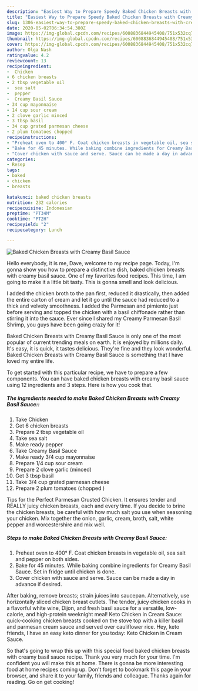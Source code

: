 ```yaml
---
description: "Easiest Way to Prepare Speedy Baked Chicken Breasts with Creamy Basil Sauce"
title: "Easiest Way to Prepare Speedy Baked Chicken Breasts with Creamy Basil Sauce"
slug: 1306-easiest-way-to-prepare-speedy-baked-chicken-breasts-with-creamy-basil-sauce
date: 2020-05-02T06:34:54.380Z
image: https://img-global.cpcdn.com/recipes/6008836844945408/751x532cq70/baked-chicken-breasts-with-creamy-basil-sauce-recipe-main-photo.jpg
thumbnail: https://img-global.cpcdn.com/recipes/6008836844945408/751x532cq70/baked-chicken-breasts-with-creamy-basil-sauce-recipe-main-photo.jpg
cover: https://img-global.cpcdn.com/recipes/6008836844945408/751x532cq70/baked-chicken-breasts-with-creamy-basil-sauce-recipe-main-photo.jpg
author: Olga Nash
ratingvalue: 4.2
reviewcount: 13
recipeingredient:
-  Chicken
- 6 chicken breasts
- 2 tbsp vegetable oil
-  sea salt
-  pepper
-  Creamy Basil Sauce
- 34 cup mayonnaise
- 14 cup sour cream
- 2 clove garlic minced
- 3 tbsp basil
- 34 cup grated parmesan cheese
- 2 plum tomatoes chopped 
recipeinstructions:
- "Preheat oven to 400° F. Coat chicken breasts in vegetable oil, sea salt and pepper on both sides."
- "Bake for 45 minutes. While baking combine ingredients for Creamy Basil Sauce.  Set in fridge until chicken is done."
- "Cover chicken with sauce and serve. Sauce can be made a day in advance if desired."
categories:
- Resep
tags:
- baked
- chicken
- breasts

katakunci: baked chicken breasts
nutrition: 232 calories
recipecuisine: Indonesian
preptime: "PT34M"
cooktime: "PT2H"
recipeyield: "2"
recipecategory: Lunch

---
```



![Baked Chicken Breasts with Creamy Basil Sauce](https://img-global.cpcdn.com/recipes/6008836844945408/751x532cq70/baked-chicken-breasts-with-creamy-basil-sauce-recipe-main-photo.jpg)

Hello everybody, it is me, Dave, welcome to my recipe page. Today, I'm gonna show you how to prepare a distinctive dish, baked chicken breasts with creamy basil sauce. One of my favorites food recipes. This time, I am going to make it a little bit tasty. This is gonna smell and look delicious.

I added the chicken broth to the pan first, reduced it drastically, then added the entire carton of cream and let it go until the sauce had reduced to a thick and velvety smoothness. I added the Parmesan and pimiento just before serving and topped the chicken with a basil chiffonade rather than stirring it into the sauce. Ever since I shared my Creamy Parmesan Basil Shrimp, you guys have been going crazy for it!

Baked Chicken Breasts with Creamy Basil Sauce is only one of the most popular of current trending meals on earth. It is enjoyed by millions daily. It's easy, it is quick, it tastes delicious. They're fine and they look wonderful. Baked Chicken Breasts with Creamy Basil Sauce is something that I have loved my entire life.


To get started with this particular recipe, we have to prepare a few components. You can have baked chicken breasts with creamy basil sauce using 12 ingredients and 3 steps. Here is how you cook that.

##### The ingredients needed to make Baked Chicken Breasts with Creamy Basil Sauce::

1. Take  Chicken
1. Get 6 chicken breasts
1. Prepare 2 tbsp vegetable oil
1. Take  sea salt
1. Make ready  pepper
1. Take  Creamy Basil Sauce
1. Make ready 3/4 cup mayonnaise
1. Prepare 1/4 cup sour cream
1. Prepare 2 clove garlic (minced)
1. Get 3 tbsp basil
1. Take 3/4 cup grated parmesan cheese
1. Prepare 2 plum tomatoes (chopped )


Tips for the Perfect Parmesan Crusted Chicken. It ensures tender and REALLY juicy chicken breasts, each and every time. If you decide to brine the chicken breasts, be careful with how much salt you use when seasoning your chicken. Mix together the onion, garlic, cream, broth, salt, white pepper and worcestershire and mix well. 

##### Steps to make Baked Chicken Breasts with Creamy Basil Sauce:

1. Preheat oven to 400° F. Coat chicken breasts in vegetable oil, sea salt and pepper on both sides.
1. Bake for 45 minutes. While baking combine ingredients for Creamy Basil Sauce.  Set in fridge until chicken is done.
1. Cover chicken with sauce and serve. Sauce can be made a day in advance if desired.


After baking, remove breasts; strain juices into saucepan. Alternatively, use horizontally sliced chicken breast cutlets. The tender, juicy chicken cooks in a flavorful white wine, Dijon, and fresh basil sauce for a versatile, low-calorie, and high-protein weeknight meal! Keto Chicken in Cream Sauce: quick-cooking chicken breasts cooked on the stove top with a killer basil and parmesan cream sauce and served over cauliflower rice. Hey, keto friends, I have an easy keto dinner for you today: Keto Chicken in Cream Sauce. 

So that's going to wrap this up with this special food baked chicken breasts with creamy basil sauce recipe. Thank you very much for your time. I'm confident you will make this at home. There is gonna be more interesting food at home recipes coming up. Don't forget to bookmark this page in your browser, and share it to your family, friends and colleague. Thanks again for reading. Go on get cooking!
